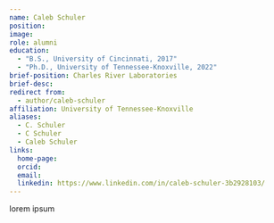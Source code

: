 ```yaml
---
name: Caleb Schuler
position: 
image: 
role: alumni
education:
  - "B.S., University of Cincinnati, 2017"
  - "Ph.D., University of Tennessee-Knoxville, 2022"
brief-position: Charles River Laboratories
brief-desc: 
redirect from:
  - author/caleb-schuler   
affiliation: University of Tennessee-Knoxville
aliases:
  - C. Schuler
  - C Schuler
  - Caleb Schuler
links:
  home-page: 
  orcid:
  email:
  linkedin: https://www.linkedin.com/in/caleb-schuler-3b2928103/
---
```


lorem ipsum
